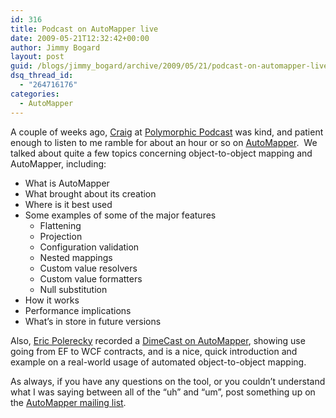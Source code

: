 ```yaml
---
id: 316
title: Podcast on AutoMapper live
date: 2009-05-21T12:32:42+00:00
author: Jimmy Bogard
layout: post
guid: /blogs/jimmy_bogard/archive/2009/05/21/podcast-on-automapper-live.aspx
dsq_thread_id:
  - "264716176"
categories:
  - AutoMapper
---
```

A couple of weeks ago, [Craig](http://weblogs.asp.net/craigshoemaker/) at [Polymorphic Podcast](http://polymorphicpodcast.com/) was kind, and patient enough to listen to me ramble for about an hour or so on [AutoMapper](http://automapper.codeplex.com/).&#160; We talked about quite a few topics concerning object-to-object mapping and AutoMapper, including:

  * What is AutoMapper 
  * What brought about its creation 
  * Where is it best used 
  * Some examples of some of the major features 
      * Flattening 
      * Projection 
      * Configuration validation 
      * Nested mappings 
      * Custom value resolvers 
      * Custom value formatters 
      * Null substitution
  * How it works
  * Performance implications
  * What’s in store in future versions

Also, [Eric Polerecky](http://eric.polerecky.com/) recorded a [DimeCast on AutoMapper](http://www.dimecasts.net/Casts/CastDetails/111), showing use going from EF to WCF contracts, and is a nice, quick introduction and example on a real-world usage of automated object-to-object mapping.

As always, if you have any questions on the tool, or you couldn’t understand what I was saying between all of the “uh” and “um”, post something up on the [AutoMapper mailing list](http://groups.google.com/group/automapper-users).